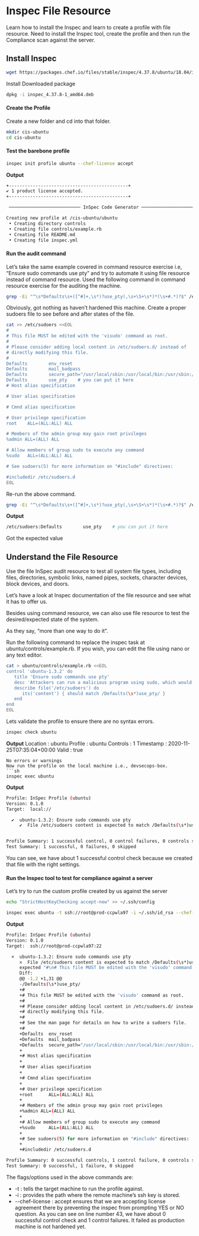 # Inspec File Resource
Learn how to install the Inspec and learn to create a profile with file resource.
Need to install the Inspec tool, create the profile and then run the Compliance scan against the server.

## Install Inspec
```sh
wget https://packages.chef.io/files/stable/inspec/4.37.8/ubuntu/18.04/inspec_4.37.8-1_amd64.deb
```
Install Downloaded package
```sh
dpkg -i inspec_4.37.8-1_amd64.deb
```
#### Create the Profile
Create a new folder and cd into that folder.
```sh
mkdir cis-ubuntu
cd cis-ubuntu
```
#### Test the barebone profile
```sh
inspec init profile ubuntu --chef-license accept
```
**Output**
```sh
+---------------------------------------------+
✔ 1 product license accepted.
+---------------------------------------------+

 ─────────────────────────── InSpec Code Generator ─────────────────────────── 

Creating new profile at /cis-ubuntu/ubuntu
 • Creating directory controls
 • Creating file controls/example.rb
 • Creating file README.md
 • Creating file inspec.yml
```
#### Run the audit command
Let’s take the same example covered in command resource exercise i.e, “Ensure sudo commands use pty” and try to automate it using file resource instead of command resource.
Used the following command in command resource exercise for the auditing the machine.
```sh
grep -Ei "^\s*Defaults\s+([^#]+,\s*)?use_pty(,\s+\S+\s*)*(\s+#.*)?$" /etc/sudoers /etc/sudoers.d/*
```
Obviously, got nothing as haven’t hardened this machine.
Create a proper sudoers file to see before and after states of the file.
```sh
cat >> /etc/sudoers <<EOL
#
# This file MUST be edited with the 'visudo' command as root.
#
# Please consider adding local content in /etc/sudoers.d/ instead of
# directly modifying this file.
#
Defaults        env_reset
Defaults        mail_badpass
Defaults        secure_path="/usr/local/sbin:/usr/local/bin:/usr/sbin:/usr/bin:/sbin:/bin:/snap/bin"
Defaults        use_pty    # you can put it here
# Host alias specification

# User alias specification

# Cmnd alias specification

# User privilege specification
root    ALL=(ALL:ALL) ALL

# Members of the admin group may gain root privileges
%admin ALL=(ALL) ALL

# Allow members of group sudo to execute any command
%sudo   ALL=(ALL:ALL) ALL

# See sudoers(5) for more information on "#include" directives:

#includedir /etc/sudoers.d
EOL
```
Re-run the above command.
```sh
grep -Ei "^\s*Defaults\s+([^#]+,\s*)?use_pty(,\s+\S+\s*)*(\s+#.*)?$" /etc/sudoers /etc/sudoers.d/*
```
**Output**
```sh
/etc/sudoers:Defaults        use_pty    # you can put it here
```
Got the expected value
## Understand the File Resource
Use the file InSpec audit resource to test all system file types, including files, directories, symbolic links, named pipes, sockets, character devices, block devices, and doors.

Let’s have a look at Inspec documentation of the file resource and see what it has to offer us.

Besides using command resource, we can also use file resource to test the desired/expected state of the system.

As they say, “more than one way to do it”.

Run the following command to replace the inspec task at ubuntu/controls/example.rb. If you wish, you can edit the file using nano or any text editor.
```sh
cat > ubuntu/controls/example.rb <<EOL
control 'ubuntu-1.3.2' do
   title 'Ensure sudo commands use pty'
   desc 'Attackers can run a malicious program using sudo, which would again fork a background process that remains even when the main program has finished executing.'
   describe file('/etc/sudoers') do
      its('content') { should match /Defaults(\s*)use_pty/ }
   end
end
EOL
```
Lets validate the profile to ensure there are no syntax errors.
```sh
inspec check ubuntu
```
**Output**
Location :   ubuntu
Profile :    ubuntu
Controls :   1
Timestamp :  2020-11-25T07:35:04+00:00
Valid :      true
```
No errors or warnings
Now run the profile on the local machine i.e., devsecops-box.
```sh
inspec exec ubuntu
```
**Output**
```sh
Profile: InSpec Profile (ubuntu)
Version: 0.1.0
Target:  local://

  ✔  ubuntu-1.3.2: Ensure sudo commands use pty
     ✔  File /etc/sudoers content is expected to match /Defaults(\s*)use_pty/


Profile Summary: 1 successful control, 0 control failures, 0 controls skipped
Test Summary: 1 successful, 0 failures, 0 skipped
```
You can see, we have about 1 successful control check because we created that file with the right settings.
#### Run the Inspec tool to test for compliance against a server
Let’s try to run the custom profile created by us against the server
```sh
echo "StrictHostKeyChecking accept-new" >> ~/.ssh/config
```
```sh
inspec exec ubuntu -t ssh://root@prod-ccpwla97 -i ~/.ssh/id_rsa --chef-license accept
```
**Output**
```sh
Profile: InSpec Profile (ubuntu)
Version: 0.1.0
Target:  ssh://root@prod-ccpwla97:22

  ×  ubuntu-1.3.2: Ensure sudo commands use pty
     ×  File /etc/sudoers content is expected to match /Defaults(\s*)use_pty/
     expected "#\n# This file MUST be edited with the 'visudo' command as root.\n#\n# Please consider adding local ...\n# See sudoers(5) for more information on \"#include\" directives:\n\n#includedir /etc/sudoers.d\n" to match /Defaults(\s*)use_pty/
     Diff:
     @@ -1,2 +1,31 @@
     -/Defaults(\s*)use_pty/
     +#
     +# This file MUST be edited with the 'visudo' command as root.
     +#
     +# Please consider adding local content in /etc/sudoers.d/ instead of
     +# directly modifying this file.
     +#
     +# See the man page for details on how to write a sudoers file.
     +#
     +Defaults  env_reset
     +Defaults  mail_badpass
     +Defaults  secure_path="/usr/local/sbin:/usr/local/bin:/usr/sbin:/usr/bin:/sbin:/bin:/snap/bin"
     +
     +# Host alias specification
     +
     +# User alias specification
     +
     +# Cmnd alias specification
     +
     +# User privilege specification
     +root      ALL=(ALL:ALL) ALL
     +
     +# Members of the admin group may gain root privileges
     +%admin ALL=(ALL) ALL
     +
     +# Allow members of group sudo to execute any command
     +%sudo     ALL=(ALL:ALL) ALL
     +
     +# See sudoers(5) for more information on "#include" directives:
     +
     +#includedir /etc/sudoers.d

Profile Summary: 0 successful controls, 1 control failure, 0 controls skipped
Test Summary: 0 successful, 1 failure, 0 skipped
```
The flags/options used in the above commands are:
- -t : tells the target machine to run the profile against.
- -i : provides the path where the remote machine’s ssh key is stored.
- --chef-license : accept ensures that we are accepting license agreement there by preventing the inspec from prompting YES or NO question.
As you can see on line number 43, we have about 0 successful control check and 1 control failures. It failed as production machine is not hardened yet.



